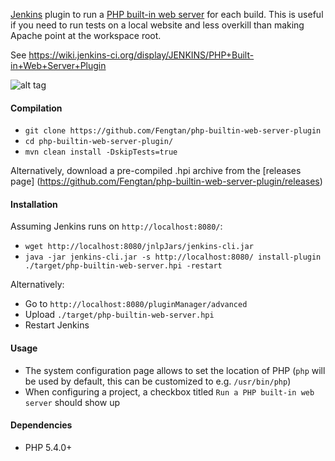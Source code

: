 [Jenkins](https://jenkins-ci.org/) plugin to run a [PHP built-in web server](http://php.net/manual/en/features.commandline.webserver.php) for each build.
This is useful if you need to run tests on a local website and less overkill than making Apache point at the workspace root.

See https://wiki.jenkins-ci.org/display/JENKINS/PHP+Built-in+Web+Server+Plugin

![alt tag](https://raw.github.com/jenkinsci/php-builtin-web-server-plugin/master/screenshot.png)

#### Compilation

 * `git clone https://github.com/Fengtan/php-builtin-web-server-plugin`
 * `cd php-builtin-web-server-plugin/`
 * `mvn clean install -DskipTests=true`
 
Alternatively, download a pre-compiled .hpi archive from the [releases page] (https://github.com/Fengtan/php-builtin-web-server-plugin/releases)

#### Installation

Assuming Jenkins runs on `http://localhost:8080/`:
 * `wget http://localhost:8080/jnlpJars/jenkins-cli.jar`
 * `java -jar jenkins-cli.jar -s http://localhost:8080/ install-plugin ./target/php-builtin-web-server.hpi -restart`

Alternatively:
 * Go to `http://localhost:8080/pluginManager/advanced`
 * Upload `./target/php-builtin-web-server.hpi`
 * Restart Jenkins

#### Usage

 * The system configuration page allows to set the location of PHP (`php` will be used by default, this can be customized to e.g. `/usr/bin/php`)
 * When configuring a project, a checkbox titled `Run a PHP built-in web server` should show up

#### Dependencies

 * PHP 5.4.0+
